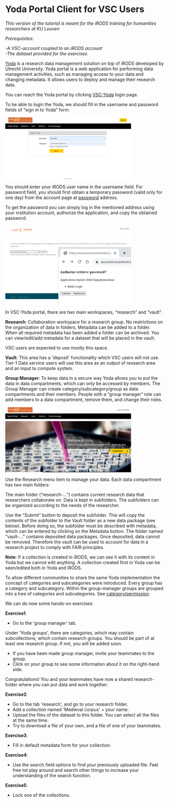 # Yoda Portal Client for VSC Users
*This version of the tutorial is meant for the iRODS training for humanities researchers at KU Leuven*


*Prerequisites:* 

*-A VSC-account coupled to an iRODS account*    
*-The dataset provided for the exercises*

[Yoda](https://yoda.uu.nl/yoda-uu-nl/what-is-yoda/index.html) is a research data management solution on top of iRODS developed by Utrecht University. Yoda portal is a web application for performing data management activities, such as managing access to your data and changing metadata. It allows users to deploy and manage their research data.

You can reach the Yoda portal by clicking [VSC-Yoda]( https://icts-p-hpc-yoda-portal.cloud.icts.kuleuven.be/user/login) login page.

To be able to login the Yoda, we should fill in the username and password fields of “sign in to Yoda” form.

<img align="center" src="img/yoda_login.png" width="400px">

You should enter your iRODS user name in the username field. For password field, you should first obtain a temporary password (valid only for one day) from the account page at [password](https://vsc-passwd.icts.kuleuven.be) address. 

To get the password you can simply log in the mentioned address using your institution account, authorize the application, and copy the obtained password.

<img align="center" src="img/yoda_password.png" width="400px">

In VSC-Yoda portal, there are two main workspaces, “research” and “vault”.

**Research**: Collaboration workspace for a research group. No restrictions on the organization of data in folders. Metadata can be added to a folder. When all required metadata has been added a folder can be archived. You can view/edit/add metadata for a dataset that will be placed in the vault.

VSC users are expected to use mostly this space.

**Vault**: This area has a 'deposit' functionality which VSC users will not use. Tier-1 Data service users will use this area as an output of research area and an input to compute system. 

**Group Manager**: To keep data in a secure way Yoda allows you to put the data in data compartments, which can only be accessed by members. The Group Manager can create category/subcategory/group as data compartments and their members. People with a “group manager” role can add members to a data compartment, remove them, and change their roles.

<img align="center" src="img/yoda_general.png" width="400px">

Use the Research menu item to manage your data. Each data compartment has two main folders:

The main folder (“research-…”) contains current research data that researchers collaborate on. Data is kept in subfolders. The subfolders can be organized according to the needs of the researcher.

Use the “Submit” button to deposit the subfolder. This will copy the contents of the subfolder to the Vault folder as a new data package (see below). Before doing so, the subfolder must be described with metadata, which can be entered by clicking on the Metadata button. The folder named “vault-…” contains deposited data packages. Once deposited, data cannot be removed. Therefore the vault can be used to account for data in a research project to comply with FAIR principles.

**Note**: If a collection is created in iRODS, we can see it with its content in Yoda but we cannot edit anything. A collection created first in Yoda can be seen/edited both in Yoda and iRODS.

To allow different communities to share the same Yoda implementation the concept of categories and subcategories were introduced. Every group has a category and subcategory. Within the group-manager groups are grouped into a tree of categories and subcategories. See [category/permission](https://github.com/UtrechtUniversity/yoda/blob/development/docs/design/group-manager.md)

We can do now some hands-on exercises:

**Exercise1**:  
- Go to the 'group manager' tab. 

Under 'Yoda groups', there are categories, which may contain subcollections, which contain research groups.
You should be part of at least one research group. If not, you will be added soon.

- If you have been made group manager, invite your teammates to the group. 
- Click on your group to see some information about it on the right-hand side.

Congratulations! You and your teammates have now a shared research-folder where you can put data and work together.

**Exercise2**:
- Go to the tab 'research', and go to your research folder.
- Add a collection named 'Medieval corpus' + your name. 
- Upload the files of the dataset to this folder. You can select all the files at the same time.  
- Try to download a file of your own, and a file of one of your teammates.

**Exercise3**:

- Fill in default metadata form for your collection.

**Exercise4**:

- Use the search field options to find your previously uploaded file. Feel free tot play around and search other things to increase your understanding of the search function.

**Exercise5**:

- Lock one of the collections.



